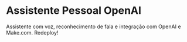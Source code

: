 # Assistente Pessoal OpenAI

Assistente com voz, reconhecimento de fala e integração com OpenAI e Make.com.
Redeploy!

